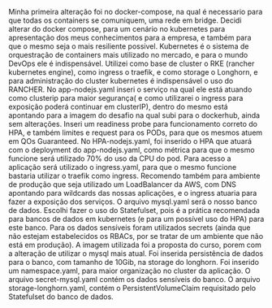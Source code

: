 Minha primeira alteração foi no docker-compose, na qual é necessario para que todas os containers se comuniquem, uma rede em bridge.
Decidi alterar do docker compose, para um cenário no kubernetes para apresentação dos meus conhecimentos para a empresa, e também para que o mesmo seja o mais resiliente possivel.
Kubernetes é o sistema de orquestração de containers mais utilizado no mercado, e para o mundo DevOps ele é indispensável.
Utilizei como base de cluster o RKE (rancher kubernetes engine), como ingress o traefik, e como storage o Longhorn, e para administração do cluster kubernetes é indispensável o uso do RANCHER.
No app-nodejs.yaml inseri o serviço na qual ele está atuando como clusterip para maior segurança( e como utilizarei o ingress para exposição poderá continuar em clusterIP), dentro do mesmo está apontando para a imagem do desafio na qual subi para o dockerhub, ainda sem alterações. Inseri um readiness probe para funcionamento correto do HPA, e também limites e request para os PODs, para que os mesmos atuem em QOs Guaranteed.
No HPA-nodejs.yaml, foi inserido o HPA que atuará com o deployment do app-nodejs.yaml, como métrica para que o mesmo funcione será utilizado 70% do uso da CPU do pod.
Para acesso a aplicação será utilizado o ingress.yaml, para que o mesmo funcione bastaria utilizar o traefik como ingress. Recomendo também para ambiente de produção que seja utilizado um LoadBalancer da AWS, com DNS apontando para wildcards das nossas aplicações, e o ingress atuaria para fazer a exposição dos serviços.
O arquivo mysql.yaml será o nosso banco de dados. Escolhi fazer o uso do Statefulset, pois é a prática recomendada para bancos de dados em kubernetes (e para um possível uso do HPA) para este banco. Para os dados sensíveis foram utilizados secrets (ainda que não estejam estabelecidos os RBACs, por se tratar de um ambiente que não está em produção). A imagem utilizada foi a proposta do curso, porem com a alteração de utilizar o mysql mais atual. Foi inserida persistência de dados para o banco, com tamanho de 10Gib, na storage do longhorn.
Foi inserido um namespace.yaml, para maior organização no cluster da aplicação. O arquivo secret-mysql.yaml contém os dados sensíveis do banco.
O arquivo storage-longhorn.yaml, contém o PersistentVolumeClaim requisitado pelo Statefulset do banco de dados.
